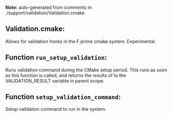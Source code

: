 **Note:** auto-generated from comments in: ./support/validation/Validation.cmake

## Validation.cmake:

Allows for validation hooks in the F prime cmake system. Experimental.


## Function `run_setup_validation`:

Runs validation command during the CMake setup period. This runs as soon as this function is
called, and returns the results of to the VALIDATION_RESULT variable in parent scope.



## Function `setup_validation_command`:

Setup validation command to run in the system.
